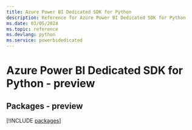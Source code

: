 ```yaml
---
title: Azure Power BI Dedicated SDK for Python
description: Reference for Azure Power BI Dedicated SDK for Python
ms.date: 03/05/2024
ms.topic: reference
ms.devlang: python
ms.service: powerbidedicated
---
```

# Azure Power BI Dedicated SDK for Python - preview
## Packages - preview
[!INCLUDE [packages](power-bi-dedicated-index.md)]